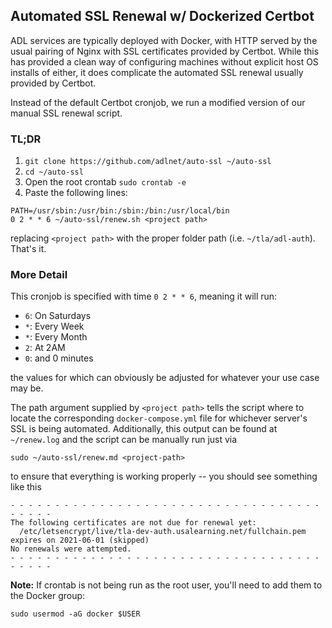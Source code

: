 ## Automated SSL Renewal w/ Dockerized Certbot
ADL services are typically deployed with Docker, with HTTP served by the usual pairing of Nginx with SSL certificates provided by Certbot.  While this has provided a clean way of configuring machines without explicit host OS installs of either, it does complicate the automated SSL renewal usually provided by Certbot.

Instead of the default Certbot cronjob, we run a modified version of our manual SSL renewal script.

### TL;DR
1. `git clone https://github.com/adlnet/auto-ssl ~/auto-ssl`
2. `cd ~/auto-ssl`
3. Open the root crontab `sudo crontab -e`
4. Paste the following lines:
```
PATH=/usr/sbin:/usr/bin:/sbin:/bin:/usr/local/bin
0 2 * * 6 ~/auto-ssl/renew.sh <project path>
```
replacing `<project path>` with the proper folder path (i.e. `~/tla/adl-auth`).  That's it.

### More Detail
This cronjob is specified with time `0 2 * * 6`, meaning it will run:
- `6`: On Saturdays
- `*`: Every Week
- `*`: Every Month
- `2`: At 2AM
- `0`: and 0 minutes

the values for which can obviously be adjusted for whatever your use case may be.

The path argument supplied by `<project path>` tells the script where to locate the corresponding `docker-compose.yml` file for whichever server's SSL is being automated.  Additionally, this output can be found at `~/renew.log` and the script can be manually run just via
```
sudo ~/auto-ssl/renew.md <project-path>
```
to ensure that everything is working properly -- you should see something like this
```
- - - - - - - - - - - - - - - - - - - - - - - - - - - - - - - - - - - - - - - -
The following certificates are not due for renewal yet:
  /etc/letsencrypt/live/tla-dev-auth.usalearning.net/fullchain.pem expires on 2021-06-01 (skipped)
No renewals were attempted.
- - - - - - - - - - - - - - - - - - - - - - - - - - - - - - - - - - - - - - - -
```

**Note:** If crontab is not being run as the root user, you'll need to add them to the Docker group:
```
sudo usermod -aG docker $USER
```
